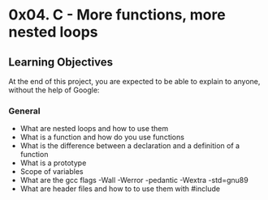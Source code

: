 # 0x04. C - More functions, more nested loops
## Learning Objectives
At the end of this project, you are expected to be able to explain to anyone, without the help of Google:
### General
* What are nested loops and how to use them
* What is a function and how do you use functions
* What is the difference between a declaration and a definition of a function
* What is a prototype
* Scope of variables
* What are the gcc flags -Wall -Werror -pedantic -Wextra -std=gnu89
* What are header files and how to to use them with #include
